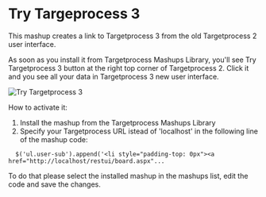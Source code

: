 Try Targeprocess 3
==================

This mashup creates a link to Targetprocess 3 from the old Targetprocess 2 user interface. 

As soon as you install it from Targetprocess Mashups Library, you'll see Try Targetprocess 3 button at the right top corner of Targetprocess 2. Click it and you see all your data in Targetprocess 3 new user interface.

![Try Targetprocess 3](https://github.com/TargetProcess/TP3MashupSandbox/raw/master/Try%20Targetprocess%203/TryTargetprocess3.png)



How to activate it:

1. Install the mashup from the Targetprocess Mashups Library
2. Specify your Targetprocess URL istead of 'localhost' in the following line of the mashup code:

```
  $('ul.user-sub').append('<li style="padding-top: 0px"><a href="http://localhost/restui/board.aspx"...
```

To do that please select the installed mashup in the mashups list, edit the code and save the changes.
